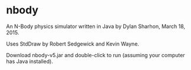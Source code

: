 # nbody
An N-Body physics simulator written in Java by Dylan Sharhon, March 18, 2015.

Uses StdDraw by Robert Sedgewick and Kevin Wayne.

Download nbody-v5.jar and double-click to run (assuming your computer has Java installed).
